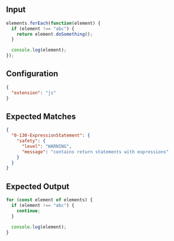 
## Input
```javascript input
elements.forEach(function(element) {
  if (element !== "abc") {
    return element.doSomething();
  }

  console.log(element);
});
```

## Configuration
```json configuration
{
  "extension": "js"
}
```

## Expected Matches
```json expected matches
{
  "0-130-ExpressionStatement": {
    "safety": {
      "level": "WARNING",
      "message": "contains return statements with expressions"
    }
  }
}
```

## Expected Output
```javascript expected output
for (const element of elements) {
  if (element !== "abc") {
    continue;
  }

  console.log(element);
}
```
